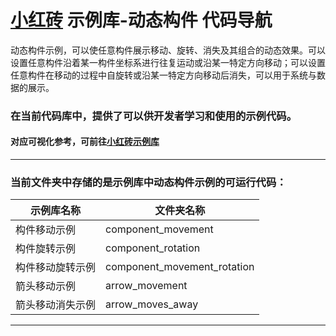 # [小红砖](www.bos.xyz) 示例库-动态构件 代码导航


动态构件示例，可以使任意构件展示移动、旋转、消失及其组合的动态效果。可以设置任意构件沿着某一构件坐标系进行往复运动或沿某一特定方向移动；可以设置任意构件在移动的过程中自旋转或沿某一特定方向移动后消失，可以用于系统与数据的展示。

### 在当前代码库中，提供了可以供开发者学习和使用的示例代码。

#### 对应可视化参考，可前往[小红砖示例库](https://www.bos.xyz/examples/)

---

### 当前文件夹中存储的是示例库中动态构件示例的可运行代码：

示例库名称 | 文件夹名称 
------------ | ------------- 
构件移动示例 | component_movement
构件旋转示例 | component_rotation
构件移动旋转示例 | component_movement_rotation
箭头移动示例 | arrow_movement
箭头移动消失示例 | arrow_moves_away

---
